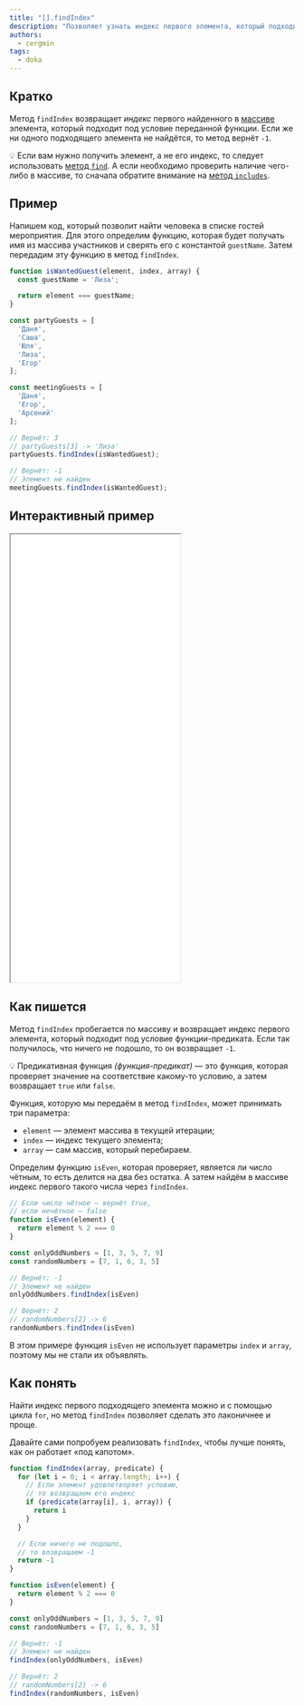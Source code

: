 ```yaml
---
title: "[].findIndex"
description: "Позволяет узнать индекс первого элемента, который подходит под заданное условие"
authors:
  - cergmin
tags:
  - doka
---
```


## Кратко

Метод `findIndex` возвращает _индекс_ первого найденного в [массиве](/js/arrays/) элемента, который подходит под условие переданной функции. Если же ни одного подходящего элемента не найдётся, то метод вернёт `-1`.

<aside>

💡 Если вам нужно получить элемент, а не его индекс, то следует использовать [метод `find`](/js/array-find/). А если необходимо проверить наличие чего-либо в массиве, то сначала обратите внимание на [метод `includes`](/js/includes/).

</aside>

## Пример

Напишем код, который позволит найти человека в списке гостей мероприятия. Для этого определим функцию, которая будет получать имя из массива участников и сверять его с константой `guestName`. Затем передадим эту функцию в метод `findIndex`.

```js
function isWantedGuest(element, index, array) {
  const guestName = 'Лиза';

  return element === guestName;
}

const partyGuests = [
  'Даня',
  'Саша',
  'Юля',
  'Лиза',
  'Егор'
];

const meetingGuests = [
  'Даня',
  'Егор',
  'Арсений'
];

// Вернёт: 3
// partyGuests[3] -> 'Лиза'
partyGuests.findIndex(isWantedGuest);

// Вернёт: -1
// Элемент не найден
meetingGuests.findIndex(isWantedGuest);
```

## Интерактивный пример

<iframe title="Работа метода findIndex" src="demos/guest-list/" height="790"></iframe>

## Как пишется

Метод `findIndex` пробегается по массиву и возвращает индекс первого элемента, который подходит под условие функции-предиката. Если так получилось, что ничего не подошло, то он возвращает `-1`.

<aside>

💡 Предикативная функция _(функция-предикат)_ — это функция, которая проверяет значение на соответствие какому-то условию, а затем возвращает `true` или `false`.

</aside>

Функция, которую мы передаём в метод `findIndex`, может принимать три параметра:

- `element` — элемент массива в текущей итерации;
- `index` — индекс текущего элемента;
- `array` — сам массив, который перебираем.

Определим функцию `isEven`, которая проверяет, является ли число чётным, то есть делится на два без остатка. А затем найдём в массиве индекс первого такого числа через `findIndex`.

```js
// Если число чётное — вернёт true,
// если нечётное — false
function isEven(element) {
  return element % 2 === 0
}

const onlyOddNumbers = [1, 3, 5, 7, 9]
const randomNumbers = [7, 1, 6, 3, 5]

// Вернёт: -1
// Элемент не найден
onlyOddNumbers.findIndex(isEven)

// Вернёт: 2
// randomNumbers[2] -> 6
randomNumbers.findIndex(isEven)
```

В этом примере функция `isEven` не использует параметры `index` и `array`, поэтому мы не стали их объявлять.

## Как понять

Найти индекс первого подходящего элемента можно и с помощью цикла `for`, но метод `findIndex` позволяет сделать это лаконичнее и проще.

Давайте сами попробуем реализовать `findIndex`, чтобы лучше понять, как он работает «под капотом».

```js
function findIndex(array, predicate) {
  for (let i = 0; i < array.length; i++) {
    // Если элемент удовлетворяет условию,
    // то возвращаем его индекс
    if (predicate(array[i], i, array)) {
      return i
    }
  }

  // Если ничего не подошло,
  // то возвращаем -1
  return -1
}

function isEven(element) {
  return element % 2 === 0
}

const onlyOddNumbers = [1, 3, 5, 7, 9]
const randomNumbers = [7, 1, 6, 3, 5]

// Вернёт: -1
// Элемент не найден
findIndex(onlyOddNumbers, isEven)

// Вернёт: 2
// randomNumbers[2] -> 6
findIndex(randomNumbers, isEven)
```
